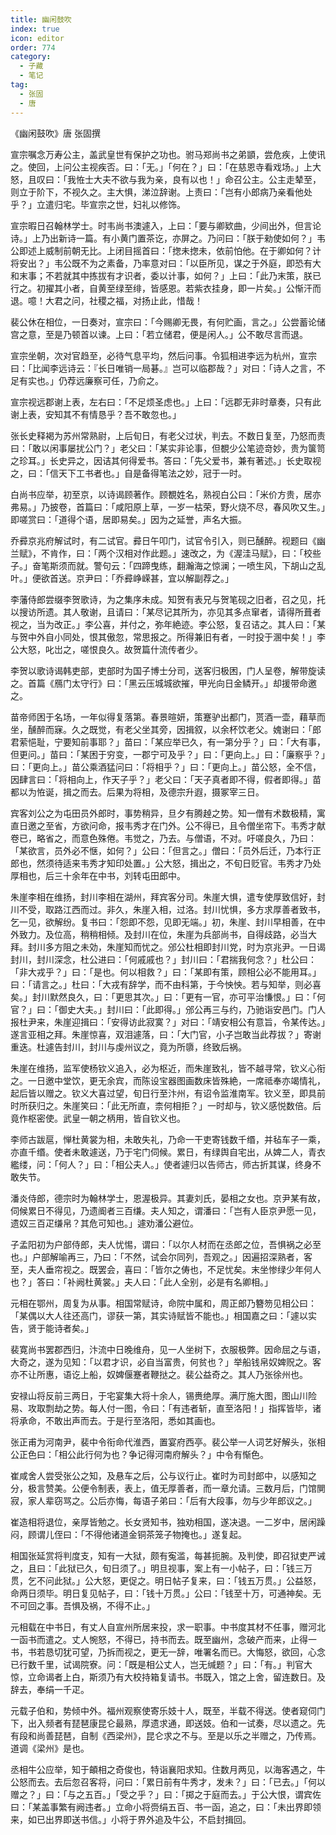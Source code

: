 ```yaml
---
title: 幽闲鼓吹
index: true
icon: editor
order: 774
category:
  - 子藏
  - 笔记
tag:
  - 张固
  - 唐
---
```


《幽闲鼓吹》唐 张固撰  

宣宗嘱念万寿公主，盖武皇世有保护之功也。驸马郑尚书之弟顗，尝危疾，上使讯之。使回，上问公主视疾否。曰：「无。」「何在？」曰：「在慈恩寺看戏场。」上大怒，且叹曰：「我恠士大夫不欲与我为亲，良有以也！」命召公主。公主走辇至，则立于阶下，不视久之。主大惧，涕泣辞谢。上责曰：「岂有小郎病乃亲看他处乎？」立遣归宅。毕宣宗之世，妇礼以修饰。  

宣宗暇日召翰林学士。时韦尚书澳遽入，上曰：「要与卿欵曲，少间出外，但言论诗。」上乃出新诗一篇。有小黄门置茶讫，亦屏之。乃问曰：「朕于勑使如何？」韦公即述上威制前朝无比。上闭目摇首曰：「揔未揔未，依前怕他。在于卿如何？计将安出？」韦公既不为之素备，乃率意对曰：「以臣所见，谋之于外庭，即恐有大和末事；不若就其中拣拔有才识者，委以计事，如何？」上曰：「此乃末策，朕已行之。初擢其小者，自黄至绿至绯，皆感恩。若紫衣挂身，即一片矣。」公惭汗而退。噫！大君之问，社稷之福，对扬止此，惜哉！  

裴公休在相位，一日奏对，宣宗曰：「今赐卿无畏，有何贮画，言之。」公尝蓄论储宫之意，至是乃顿首以谏。上曰：「若立储君，便是闲人。」公不敢尽言而退。  

宣宗坐朝，次对官趋至，必待气息平均，然后问事。令狐相进李远为杭州，宣宗曰：「比闻李远诗云：『长日唯销一局碁。』岂可以临郡哉？」对曰：「诗人之言，不足有实也。」仍荐远廉察可任，乃俞之。  

宣宗视远郡谢上表，左右曰：「不足烦圣虑也。」上曰：「远郡无非时章奏，只有此谢上表，安知其不有情恳乎？吾不敢忽也。」  

张长史释褐为苏州常熟尉，上后旬日，有老父过状，判去。不数日复至，乃怒而责曰：「敢以闲事屡扰公门？」老父曰：「某实非论事，但覩少公笔迹竒妙，贵为箧笥之珍耳。」长史异之，因诘其何得爱书。答曰：「先父爱书，兼有著述。」长史取视之，曰：「信天下工书者也。」自是备得笔法之妙，冠于一时。  

白尚书应举，初至京，以诗谒顾著作。顾覩姓名，熟视白公曰：「米价方贵，居亦弗易。」乃披卷，首篇曰：「咸阳原上草，一岁一枯荣，野火烧不尽，春风吹又生。」即嗟赏曰：「道得个语，居即易矣。」因为之延誉，声名大振。  

乔彛京兆府解试时，有二试官。彛日午叩门，试官令引入，则已醺醉。视题曰《幽兰赋》，不肯作，曰：「两个汉相对作此题。」速改之，为《渥洼马赋》，曰：「校些子。」奋笔斯须而就。警句云：「四蹄曳练，翻瀚海之惊澜；一喷生风，下胡山之乱叶。」便欲首送。京尹曰：「乔彛峥嵘甚，宜以解副荐之。」  

李藩侍郎尝缀李贺歌诗，为之集序未成。知贺有表兄与贺笔砚之旧者，召之见，托以搜访所遗。其人敬谢，且请曰：「某尽记其所为，亦见其多点窜者，请得所葺者视之，当为改正。」李公喜，并付之，弥年絶迹。李公怒，复召诘之。其人曰：「某与贺中外自小同处，恨其傲忽，常思报之。所得兼旧有者，一时投于溷中矣！」李公大怒，叱岀之，嗟恨良久。故贺篇什流传者少。  

李贺以歌诗谒韩吏部，吏部时为国子博士分司，送客归极困，门人呈卷，解带旋读之。首篇《鴈门太守行》曰：「黑云压城城欲摧，甲光向日金鳞开。」却援带命邀之。  

苗帝师困于名场，一年似得复落第。春景暄妍，策蹇驴出都门，贳酒一壶，藉草而坐，醺醉而寐。久之既觉，有老父坐其旁，因揖叙，以余杯饮老父。媿谢曰：「郎君萦悒耻，宁要知前事耶？」苗曰：「某应举已久，有一第分乎？」曰：「大有事，但更问。」苗曰：「某困于穷变，一郡宁可及乎？」曰：「更向上。」曰：「廉察乎？」曰：「更向上。」苗公乘酒猛问曰：「将相乎？」曰：「更向上。」苗公怒，全不信，因肆言曰：「将相向上，作天子乎？」老父曰：「天子真者即不得，假者即得。」苗都以为恠诞，揖之而去。后果为将相，及德宗升遐，摄冢宰三日。  

宾客刘公之为屯田员外郎时，事势稍异，旦夕有腾趠之势。知一僧有术数极精，寓直日邀之至省，方欲问命，报韦秀才在门外。公不得已，且令僧坐帘下。韦秀才献卷已，略省之，而意色殊倦。韦觉之，乃去。与僧语，不对。吁嗟良久，乃曰：「某欲言，员外必不惬，如何？」公曰：「但言之。」僧曰：「员外后迁，乃本行正郎也，然须待适来韦秀才知印处置。」公大怒，揖出之，不旬日贬官。韦秀才乃处厚相也，后三十余年在中书，刘转屯田郎中。  

朱崖李相在维扬，封川李相在湖州，拜宾客分司。朱崖大惧，遣专使厚致信好，封川不受，取路江西而过。非久，朱崖入相，过洛。封川忧惧，多方求厚善者致书，乞一见，欲解纷。复书曰：「怨即不怨，见即无端。」初，朱崖、封川早相善，在中外致力。及位高，稍稍相倾。及封川在位，朱崖为兵部尚书，自得歧路，必当大拜。封川多方阻之未効，朱崖知而忧之。邠公杜相即封川党，时为京兆尹。一日谒封川，封川深念，杜公进曰：「何戚戚也？」封川曰：「君揣我何念？」杜公曰：「非大戎乎？」曰：「是也。何以相救？」曰：「某即有策，顾相公必不能用耳。」曰：「请言之。」杜曰：「大戎有辞学，而不由科第，于今怏怏。若与知举，则必喜矣。」封川默然良久，曰：「更思其次。」曰：「更有一官，亦可平治慊恨。」曰：「何官？」曰：「御史大夫。」封川曰：「此即得。」邠公再三与约，乃驰诣安邑门。门人报杜尹来，朱崖迎揖曰：「安得访此寂寞？」对曰：「靖安相公有意旨，令某传达。」遂言亚相之拜。朱崖惊喜，双泪遽落，曰：「大门官，小子岂敢当此荐拔？」寄谢重迭。杜遽告封川，封川与虔州议之，竟为所隳，终致后祸。  

朱崖在维扬，监军使杨钦义追入，必为枢近，而朱崖致礼，皆不越寻常，钦义心衔之。一日邀中堂饮，更无余宾，而陈设宝器图画数床皆殊絶，一席祗奉亦竭情礼，起后皆以赠之。钦义大喜过望，旬日行至汴州，有诏令监淮南军。钦义至，即具前时所获归之。朱崖笑曰：「此无所直，柰何相拒？」一时却与，钦义感悦数倍。后竟作枢密使。武皇一朝之柄用，皆自钦义也。  

李师古跋扈，惮杜黄裳为相，未敢失礼，乃命一干吏寄钱数千缗，并毡车子一乘，亦直千缗。使者未敢遽送，乃于宅门伺候。累日，有绿舆自宅出，从婢二人，青衣繿缕，问：「何人？」曰：「相公夫人。」使者遽归以告师古，师古折其谋，终身不敢失节。  

潘炎侍郎，德宗时为翰林学士，恩渥极异。其妻刘氏，晏相之女也。京尹某有故，伺候累日不得见，乃遗阍者三百缣。夫人知之，谓潘曰：「岂有人臣京尹愿一见，遗奴三百疋缣帛？其危可知也。」遽劝潘公避位。  

子孟阳初为户部侍郎，夫人忧惕，谓曰：「以尔人材而在丞郎之位，吾惧祸之必至也。」户部解喻再三，乃曰：「不然，试会尔同列，吾观之。」因遍招深熟者，客至，夫人垂帘视之。既罢会，喜曰：「皆尔之俦也，不足忧矣。末坐惨绿少年何人也？」答曰：「补阙杜黄裳。」夫人曰：「此人全别，必是有名卿相。」  

元相在鄂州，周复为从事。相国常赋诗，命院中属和，周正郎乃簪笏见相公曰：「某偶以大人往还高门，谬获一第，其实诗赋皆不能也。」相国嘉之曰：「遽以实告，贤于能诗者矣。」  

裴寛尚书罢郡西归，汴流中日晚维舟，见一人坐树下，衣服极弊。因命屈之与语，大奇之，遂为见知：「以君才识，必自当富贵，何贫也？」举船钱帛奴婢贶之。客亦不让所惠，语讫上船，奴婢偃蹇者鞭挞之。裴公益奇之。其人乃张徐州也。  

安禄山将反前三两日，于宅宴集大将十余人，锡赉绝厚。满厅施大图，图山川险易、攻取剽劫之势。每人付一图，令曰：「有违者斩，直至洛阳！」指挥皆毕，诸将承命，不敢出声而去。于是行至洛阳，悉如其画也。  

张正甫为河南尹，裴中令衔命代淮西，置宴府西亭。裴公举一人词艺好解头，张相公正色曰：「相公此行何为也？争记得河南府解头？」中令有惭色。  

崔咸舍人尝受张公之知，及悬车之后，公与议行止。崔时为司封郎中，以感知之分，极言赞美。公便令制表，表上，值无厚善者，而一章允请。三数月后，门馆閴寂，家人辈窃骂之。公后亦悔，每语子弟曰：「后有大段事，勿与少年郎议之。」  

崔造相将退位，亲厚皆勉之。长女贤知书，独劝相国，遂决退。一二岁中，居闲躁闷，顾谓儿侄曰：「不得他诸道金铜茶笼子物掩也。」遂复起。  

相国张延赏将判度支，知有一大狱，颇有寃滥，每甚扼腕。及判使，即召狱吏严诫之，且曰：「此狱已久，旬日须了。」明旦视事，案上有一小帖子，曰：「钱三万贯，乞不问此狱。」公大怒，更促之。明日帖子复来，曰：「钱五万贯。」公益怒，命两日须毕。明日复见帖子，曰：「钱十万贯。」公曰：「钱至十万，可通神矣。无不可回之事。吾惧及祸，不得不止。」  

元相载在中书日，有丈人自宣州所居来投，求一职事。中书度其材不任事，赠河北一函书而遣之。丈人惋怒，不得已，持书而去。既至幽州，念破产而来，止得一书，书若恳切犹可望，乃拆而视之，更无一辞，唯署名而已。大悔怒，欲回，心念已行数千里，试谒院寮。问：「既是相公丈人，岂无缄题？」曰：「有。」判官大惊，立命谒者上白，斯须乃有大校持箱复请书。书既入，馆之上舍，留连数日。及辞去，奉绢一千疋。  

元载子伯和，势倾中外。福州观察使寄乐妓十人，既至，半载不得送。使者窥伺门下，出入频者有琵琶康昆仑最熟，厚遗求通，即送妓。伯和一试奏，尽以遗之。先有段和尚善琵琶，自制《西梁州》，昆仑求之不与。至是以乐之半赠之，乃传焉。道调《梁州》是也。  

丞相牛公应举，知于頔相之奇俊也，特诣襄阳求知。住数月两见，以海客遇之，牛公怒而去。去后忽召客将，问曰：「累日前有牛秀才，发未？」曰：「已去。」「何以赠之？」曰：「与之五百。」「受之乎？」曰：「掷之于庭而去。」于公大恨，谓宾佐曰：「某盖事繁有阙违者。」立命小将赍绢五百、书一函，追之，曰：「未出界即领来，如已出界即送书信。」小将于界外追及牛公，不启封揖回。  
